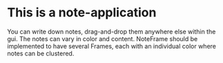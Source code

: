 # This is a note-application

You can write down notes, drag-and-drop them anywhere else within the gui. The notes can vary in color and content.
NoteFrame should be implemented to have several Frames, each with an individual color where notes can be clustered.